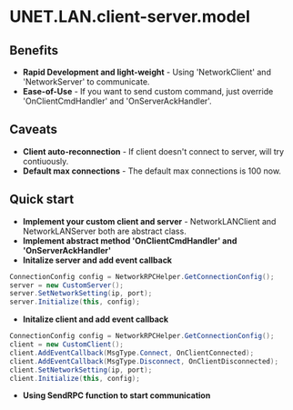 # UNET.LAN.client-server.model
## Benefits
* **Rapid Development and light-weight** - Using 'NetworkClient' and 'NetworkServer' to communicate.
* **Ease-of-Use** - If you want to send custom command, just override 'OnClientCmdHandler' and 'OnServerAckHandler'.

## Caveats
* **Client auto-reconnection** - If client doesn't connect to server, will try contiuously.
* **Default max connections** - The default max connections is 100 now.


## Quick start
* **Implement your custom client and server** - NetworkLANClient and NetworkLANServer both are abstract class.
* **Implement abstract method 'OnClientCmdHandler' and 'OnServerAckHandler'**
* **Initalize server and add event callback**
```cs
ConnectionConfig config = NetworkRPCHelper.GetConnectionConfig();
server = new CustomServer();
server.SetNetworkSetting(ip, port);
server.Initialize(this, config);
```

* **Initalize client and add event callback**
```cs
ConnectionConfig config = NetworkRPCHelper.GetConnectionConfig();
client = new CustomClient();
client.AddEventCallback(MsgType.Connect, OnClientConnected);
client.AddEventCallback(MsgType.Disconnect, OnClientDisconnected);
client.SetNetworkSetting(ip, port);
client.Initialize(this, config);
```
* **Using SendRPC function to start communication**
